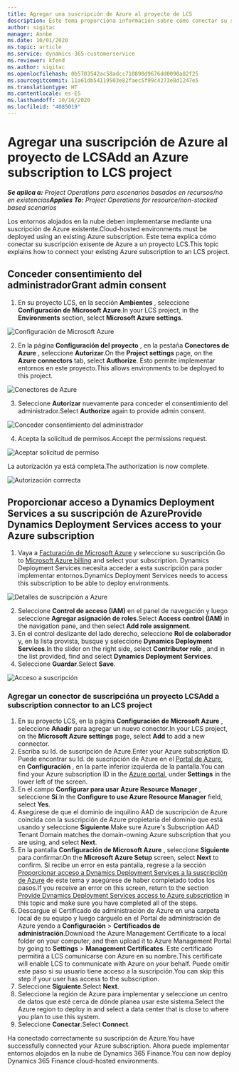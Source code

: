 ```yaml
---
title: Agregar una suscripción de Azure al proyecto de LCS
description: Este tema proporciona información sobre cómo conectar su suscripción de Azure a un proyecto LCS.
author: sigitac
manager: Annbe
ms.date: 10/01/2020
ms.topic: article
ms.service: dynamics-365-customerservice
ms.reviewer: kfend
ms.author: sigitac
ms.openlocfilehash: 0b5703542ac58adcc710890d9676dd0090a82f25
ms.sourcegitcommit: 11a61db54119503e82faec5f99c4273e8d1247e5
ms.translationtype: HT
ms.contentlocale: es-ES
ms.lasthandoff: 10/16/2020
ms.locfileid: "4085019"
---
```

# <a name="add-an-azure-subscription-to-lcs-project"></a><span data-ttu-id="2b500-103">Agregar una suscripción de Azure al proyecto de LCS</span><span class="sxs-lookup"><span data-stu-id="2b500-103">Add an Azure subscription to LCS project</span></span>

<span data-ttu-id="2b500-104">_**Se aplica a:** Project Operations para escenarios basados en recursos/no en existencias_</span><span class="sxs-lookup"><span data-stu-id="2b500-104">_**Applies To:** Project Operations for resource/non-stocked based scenarios_</span></span>

<span data-ttu-id="2b500-105">Los entornos alojados en la nube deben implementarse mediante una suscripción de Azure existente.</span><span class="sxs-lookup"><span data-stu-id="2b500-105">Cloud-hosted environments must be deployed using an existing Azure subscription.</span></span> <span data-ttu-id="2b500-106">Este tema explica cómo conectar su suscripción exisente de Azure a un proyecto LCS.</span><span class="sxs-lookup"><span data-stu-id="2b500-106">This topic explains how to connect your existing Azure subscription to an LCS project.</span></span> 

## <a name="grant-admin-consent"></a><span data-ttu-id="2b500-107">Conceder consentimiento del administrador</span><span class="sxs-lookup"><span data-stu-id="2b500-107">Grant admin consent</span></span>

1. <span data-ttu-id="2b500-108">En su proyecto LCS, en la sección **Ambientes** , seleccione **Configuración de Microsoft Azure**.</span><span class="sxs-lookup"><span data-stu-id="2b500-108">In your LCS project, in the **Environments** section, select **Microsoft Azure settings**.</span></span>

![Configuración de Microsoft Azure](./media/1MicrosoftAzureSettings.png)

2. <span data-ttu-id="2b500-110">En la página **Configuración del proyecto** , en la pestaña **Conectores de Azure** , seleccione **Autorizar**.</span><span class="sxs-lookup"><span data-stu-id="2b500-110">On the **Project settings** page, on the **Azure connectors** tab, select **Authorize**.</span></span> <span data-ttu-id="2b500-111">Esto permite implementar entornos en este proyecto.</span><span class="sxs-lookup"><span data-stu-id="2b500-111">This allows environments to be deployed to this project.</span></span>

![Conectores de Azure](./media/2AzureConnectors.png)

3. <span data-ttu-id="2b500-113">Seleccione **Autorizar** nuevamente para conceder el consentimiento del administrador.</span><span class="sxs-lookup"><span data-stu-id="2b500-113">Select **Authorize** again to provide admin consent.</span></span>

![Conceder consentimiento del administrador](./media/3GrantAdminConsent.png)

4. <span data-ttu-id="2b500-115">Acepta la solicitud de permisos.</span><span class="sxs-lookup"><span data-stu-id="2b500-115">Accept the permissions request.</span></span>

![Aceptar solicitud de permiso](./media/4AcceptPermissionRequest.png)

<span data-ttu-id="2b500-117">La autorización ya está completa.</span><span class="sxs-lookup"><span data-stu-id="2b500-117">The authorization is now complete.</span></span> 

![Autorización corrrecta](./media/5AuthorizationComplete.png)

## <a name="provide-dynamics-deployment-services-access-to-your-azure-subscription"></a><a name="provide"></a><span data-ttu-id="2b500-119">Proporcionar acceso a Dynamics Deployment Services a su suscripción de Azure</span><span class="sxs-lookup"><span data-stu-id="2b500-119">Provide Dynamics Deployment Services access to your Azure subscription</span></span>

1. <span data-ttu-id="2b500-120">Vaya a [Facturación de Microsoft Azure](https://portal.azure.com/#blade/Microsoft\_Azure\_Billing/SubscriptionsBlade) y seleccione su suscripción.</span><span class="sxs-lookup"><span data-stu-id="2b500-120">Go to [Microsoft Azure billing](https://portal.azure.com/#blade/Microsoft\_Azure\_Billing/SubscriptionsBlade) and select your subscription.</span></span> <span data-ttu-id="2b500-121">Dynamics Deployment Services necesita acceder a esta suscripción para poder implementar entornos.</span><span class="sxs-lookup"><span data-stu-id="2b500-121">Dynamics Deployment Services needs to access this subscription to be able to deploy environments.</span></span>

![Detalles de suscripción a Azure](./media/6AzureSubscription.png)

2. <span data-ttu-id="2b500-123">Seleccione **Control de acceso (IAM)** en el panel de navegación y luego seleccione **Agregar asignación de roles**.</span><span class="sxs-lookup"><span data-stu-id="2b500-123">Select **Access control (IAM)** in the navigation pane, and then select **Add role assignment**.</span></span>
3. <span data-ttu-id="2b500-124">En el control deslizante del lado derecho, seleccione **Rol de colaborador** y, en la lista provista, busque y seleccione **Dynamics Deployment Services**.</span><span class="sxs-lookup"><span data-stu-id="2b500-124">In the slider on the right side, select **Contributor role** , and in the list provided, find and select **Dynamics Deployment Services**.</span></span> 
4. <span data-ttu-id="2b500-125">Seleccione **Guardar**.</span><span class="sxs-lookup"><span data-stu-id="2b500-125">Select **Save**.</span></span>

![Acceso a suscripción](./media/7SubscriptionAccess.png)

### <a name="add-a-subscription-connector-to-an-lcs-project"></a><span data-ttu-id="2b500-127">Agregar un conector de suscripcióna un proyecto LCS</span><span class="sxs-lookup"><span data-stu-id="2b500-127">Add a subscription connector to an LCS project</span></span>

1. <span data-ttu-id="2b500-128">En su proyecto LCS, en la página **Configuración de Microsoft Azure** , seleccione **Añadir** para agregar un nuevo conector.</span><span class="sxs-lookup"><span data-stu-id="2b500-128">In your LCS project, on the **Microsoft Azure settings** page, select **Add** to add a new connector.</span></span>
2. <span data-ttu-id="2b500-129">Escriba su Id. de suscripción de Azure.</span><span class="sxs-lookup"><span data-stu-id="2b500-129">Enter your Azure subscription ID.</span></span> <span data-ttu-id="2b500-130">Puede encontrar su Id. de suscripción de Azure en el [Portal de Azure](https://ms.portal.azure.com/), en **Configuración** , en la parte inferior izquierda de la pantalla.</span><span class="sxs-lookup"><span data-stu-id="2b500-130">You can find your Azure subscription ID in the [Azure portal](https://ms.portal.azure.com/), under  **Settings**  in the lower left of the screen.</span></span>
3. <span data-ttu-id="2b500-131">En el campo **Configurar para usar Azure Resource Manager** , seleccione **Sí**.</span><span class="sxs-lookup"><span data-stu-id="2b500-131">In the **Configure to use Azure Resource Manager** field, select **Yes**.</span></span>
4. <span data-ttu-id="2b500-132">Asegúrese de que el dominio de inquilino AAD de suscripción de Azure coincida con la suscripción de Azure propietaria del dominio que está usando y seleccione **Siguiente**.</span><span class="sxs-lookup"><span data-stu-id="2b500-132">Make sure Azure's Subscription AAD Tenant Domain matches the domain-owning Azure subscription that you are using, and select **Next**.</span></span>
5. <span data-ttu-id="2b500-133">En la pantalla **Configuración de Microsoft Azure** , seleccione **Siguiente** para confirmar.</span><span class="sxs-lookup"><span data-stu-id="2b500-133">On the **Microsoft Azure Setup** screen, select **Next** to confirm.</span></span> <span data-ttu-id="2b500-134">Si recibe un error en esta pantalla, regrese a la sección [Proporcionar acceso a Dynamics Deployment Services a la suscripción de Azure](#provide) de este tema y asegúrese de haber completado todos los pasos.</span><span class="sxs-lookup"><span data-stu-id="2b500-134">If you receive an error on this screen, return to the section [Provide Dynamics Deployment Services access to Azure subscription](#provide) in this topic and make sure you have completed all of the steps.</span></span>
6. <span data-ttu-id="2b500-135">Descargue el Certificado de administración de Azure en una carpeta local de su equipo y luego cárguelo en el Portal de administración de Azure yendo a **Configuración** > **Certificados de administración**.</span><span class="sxs-lookup"><span data-stu-id="2b500-135">Download the Azure Management Certificate to a local folder on your computer, and then upload it to Azure Management Portal by going to **Settings** > **Management Certificates**.</span></span> <span data-ttu-id="2b500-136">Este certificado permitirá a LCS comunicarse con Azure en su nombre.</span><span class="sxs-lookup"><span data-stu-id="2b500-136">This certificate will enable LCS to communicate with Azure on your behalf.</span></span> <span data-ttu-id="2b500-137">Puede omitir este paso si su usuario tiene acceso a la suscripción.</span><span class="sxs-lookup"><span data-stu-id="2b500-137">You can skip this step if your user has access to the subscription.</span></span>
7. <span data-ttu-id="2b500-138">Seleccione **Siguiente**.</span><span class="sxs-lookup"><span data-stu-id="2b500-138">Select  **Next**.</span></span>
8. <span data-ttu-id="2b500-139">Seleccione la región de Azure para implementar y seleccione un centro de datos que esté cerca de dónde planea usar este sistema.</span><span class="sxs-lookup"><span data-stu-id="2b500-139">Select the Azure region to deploy in and select a data center that is close to where you plan to use this system.</span></span>
9.  <span data-ttu-id="2b500-140">Seleccione **Conectar**.</span><span class="sxs-lookup"><span data-stu-id="2b500-140">Select  **Connect**.</span></span>

<span data-ttu-id="2b500-141">Ha conectado correctamente su suscripción de Azure.</span><span class="sxs-lookup"><span data-stu-id="2b500-141">You have successfully connected your Azure subscription.</span></span> <span data-ttu-id="2b500-142">Ahora puede implementar entornos alojados en la nube de Dynamics 365 Finance.</span><span class="sxs-lookup"><span data-stu-id="2b500-142">You can now deploy Dynamics 365 Finance cloud-hosted environments.</span></span>


